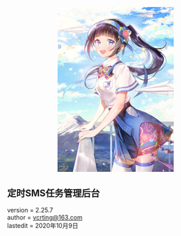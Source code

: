 <center><img width = '270' src ="https://raw.githubusercontent.com/VcrTing/SMSTask/master/0.png"/></center>
  
## 定时SMS任务管理后台
version = 2.25.7   
author = vcrting@163.com  
lastedit = 2020年10月9日  